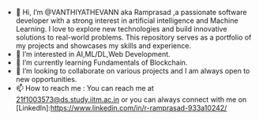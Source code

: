 - 👋 Hi, I’m @VANTHIYATHEVANN aka Ramprasad ,a passionate software developer with a strong interest in artificial intelligence and Machine Learning. I love to explore new technologies and build innovative solutions to real-world problems. This repository serves as a portfolio of my projects and showcases my skills and experience.
- 👀 I’m interested in AI,ML/DL,Web Development.
- 🌱 I’m currently learning Fundamentals of Blockchain.
- 💞️ I’m looking to collaborate on various projects and I am always open to new opportunities.
- 📫 How to reach me : You can reach me at 21f1003573@ds.study.iitm.ac.in or you can always connect with me on [Linkedln]:https://www.linkedin.com/in/r-ramprasad-933a10242/

<!---
VANTHIYATHEVANN/VANTHIYATHEVANN is a ✨ special ✨ repository because its `README.md` (this file) appears on your GitHub profile.
You can click the Preview link to take a look at your changes.
--->
